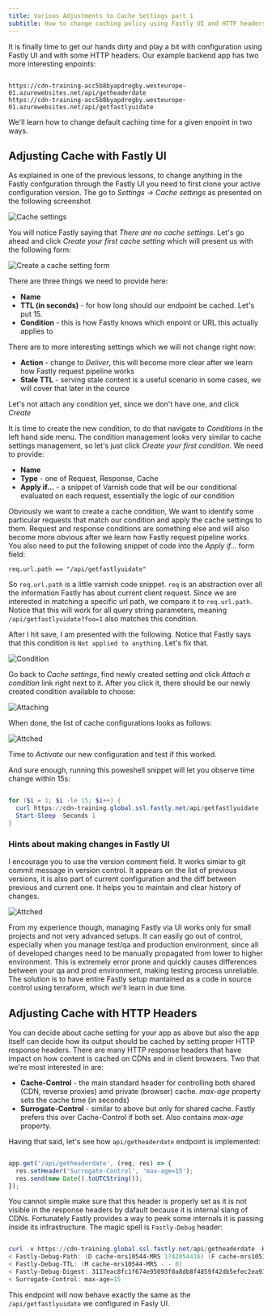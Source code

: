 ```yaml
---
title: Various Adjustments to Cache Settings part 1
subtitle: How to change caching policy using Fastly UI and HTTP headers
---
```


It is finally time to get our hands dirty and play a bit with configuration using Fastly UI and with some HTTP headers. Our example backend app has two more interesting enpoints:
```

https://cdn-training-acc5b8byapdregby.westeurope-01.azurewebsites.net/api/getheaderdate
https://cdn-training-acc5b8byapdregby.westeurope-01.azurewebsites.net/api/getfastlyuidate
```

We'll learn how to change default caching time for a given enpoint in two ways.

## Adjusting Cache with Fastly UI

As explained in one of the previous lessons, to change anything in the Fastly confguration through the Fastly UI you need to first clone your active configuration version. The go to *Settings -> Cache settings* as presented on the following screenshot

![Cache settings](../../../public/lesson5/cache-settings1.png)

You will notice Fastly saying that *There are no cache settings*. Let's go ahead and click *Create your first cache setting* which will present us with the following form:

![Create a cache setting form](../../../public/lesson5/cache-settings2.png)

There are three things we need to provide here:
- **Name**
- **TTL (in seconds)** - for how long should our endpoint be cached. Let's put 15.
- **Condition** - this is how Fastly knows which enpoint or URL this actually applies to

There are to more interesting settings which we will not change right now:
- **Action** - change to *Deliver*, this will become more clear after we learn how Fastly request pipeline works
- **Stale TTL** - serving stale content is a useful scenario in some cases, we will cover that later in the cource

Let's not attach any condition yet, since we don't have one, and click *Create*

It is time to create the new condition, to do that navigate to *Conditions* in the left hand side menu. The condition management looks very similar to cache settings management, so let's just click *Create your first condition*. We need to provide:
* **Name**
* **Type** - one of Request, Response, Cache
* **Apply if…** - a snippet of Varnish code that will be our conditional evaluated on each request, essentially the logic of our condition

Obviously we want to create a cache condition, We want to identify some particular requests that match our condition and apply the cache settings to them. Request and response conditions are something else and will also become more obvious after we learn how Fastly request pipeline works. You also need to put the following snippet of code into the *Apply if…* form field:
```varnish
req.url.path == "/api/getfastlyuidate"
```

So `req.url.path` is a little varnish code snippet. `req` is an abstraction over all the information Fastly has about current client request. Since we are interested in matching a specific url path, we compare it to `req.url.path`. Notice that this will work for all query string parameters, meaning `/api/getfastlyuidate?foo=1` also matches this condition. 

After I hit save, I am presented with the following. Notice that Fastly says that this condition is `Not applied to anything`. Let's fix that.

![Condition](../../../public/lesson5/condition.png)

Go back to *Cache settings*, find newly created setting and click *Attach a condition* link right next to it. After you click it, there should be our newly created condition available to choose:

![Attaching](../../../public/lesson5/attaching.png)

When done, the list of cache configurations looks as follows:

![Attched](../../../public/lesson5/attached.png)

Time to *Activate* our new configuration and test if this worked.

And sure enough, running this poweshell snippet will let you observe time change within 15s:
```powershell

for ($i = 1; $i -le 15; $i++) {
  curl https://cdn-training.global.ssl.fastly.net/api/getfastlyuidate
  Start-Sleep -Seconds 1
}
```

### Hints about making changes in Fastly UI
I encourage you to use the version comment field. It works simiar to git commit message in version control. It appears on the list of previous versions, it is also part of current configuration and the diff between previous and current one. It helps you to maintain and clear history of changes.

![Attched](../../../public/lesson5/comment.png)

From my experience though, managing Fastly via UI works only for small projects and not very advanced setups. It can easily go out of control, especially when you manage test/qa and production environment, since all of developed changes need to be manually propagated from lower to higher environment. This is extremely error prone and quickly causes differences between your qa and prod environment, making testing process unreliable. The solution is to have entire Fastly setup mantained as a code in source control using terraform, which we'll learn in due time.

## Adjusting Cache with HTTP Headers

You can decide about cache setting for your app as above but also the app itself can decide how its output should be cached by setting proper HTTP response headers. There are many HTTP response headers that have impact on how content is cached on CDNs and in client browsers. Two that we're most interested in are:
- **Cache-Control** - the main standard header for controlling both shared (CDN, reverse proxies) amd private (browser) cache. *max-age* property sets the cache time (in seconds)
- **Surrogate-Control** - similar to above but only for shared cache. Fastly prefers this over Cache-Control if both set. Also contains *max-age* property.

Having that said, let's see how `api/getheaderdate` endpoint is implemented:

```javascript

app.get('/api/getheaderdate', (req, res) => {
  res.setHeader('Surrogate-Control', 'max-age=15');
  res.send(new Date().toUTCString());
});
```

You cannot simple make sure that this header is properly set as it is not visible in the response headers by dafault because it is internal slang of CDNs. Fortunately Fastly provides a way to peek some internals it is passing inside its infrastructure. The magic spell is `Fastly-Debug` header:
```powershell

curl -v https://cdn-training.global.ssl.fastly.net/api/getheaderdate -H "Fastly-Debug: 1"
< Fastly-Debug-Path: (D cache-mrs10544-MRS 1742054416) (F cache-mrs10533-MRS 1742054416)
< Fastly-Debug-TTL: (M cache-mrs10544-MRS - - 0)
< Fastly-Debug-Digest: 3117eac8fc1f674e95093f0a8db8f4859f42db5efec2ea93fb376a15a1817543
< Surrogate-Control: max-age=15
```

This endpoint will now behave exactly the same as the `/api/getfastlyuidate` we configured in Fasly UI.